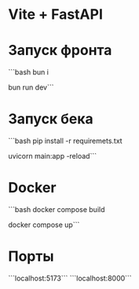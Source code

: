 <h1>Vite + FastAPI</h1>



<h1>Запуск фронта</h1>
```bash
bun i 

bun run dev```

<h1>Запуск бека</h1>
```bash
pip install -r requiremets.txt 

uvicorn main:app -reload```

<h1>Docker</h1>
```bash
docker compose build

docker compose up```

<h1>Порты</h1>
```localhost:5173```
```localhost:8000```